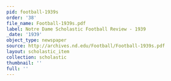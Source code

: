 ```yaml
---
pid: football-1939s
order: '38'
file_name: Football-1939s.pdf
label: Notre Dame Scholastic Football Review - 1939
_date: '1939'
object_type: newspaper
source: http://archives.nd.edu/Football/Football-1939s.pdf
layout: scholastic_item
collection: scholastic
thumbnail: ''
full: ''
---
```

